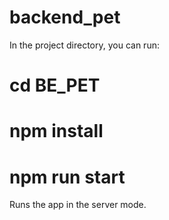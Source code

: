 # backend_pet
 
In the project directory, you can run:
# cd BE_PET
# npm install
# npm run start
Runs the app in the server mode.

